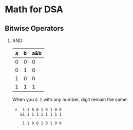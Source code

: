 # Math for DSA
## Bitwise Operators
1. AND: 

    | a | b | a&b |
    |---|---|-----|
    | 0 | 0 | 0   |
    | 0 | 1 | 0   |
    | 1 | 0 | 0   |
    | 1 | 1 | 1   |
   When you `& 1` with any number, digit remain the same.
   *      1 1 0 0 1 0 1 0 0
         &1 1 1 1 1 1 1 1 1
         -------------------
          1 1 0 0 1 0 1 0 0
         

